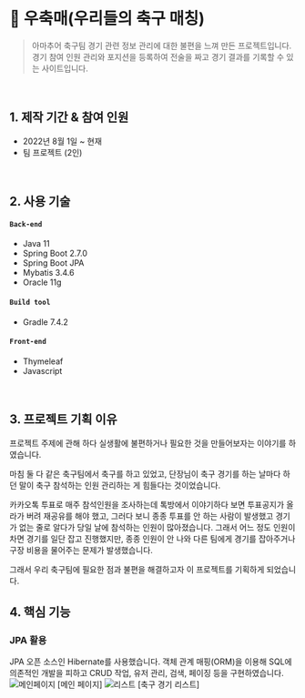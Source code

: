 # :pushpin: 우축매(우리들의 축구 매칭)
>아마추어 축구팀 경기 관련 정보 관리에 대한 불편을 느껴 만든 프로젝트입니다.  
>경기 참여 인원 관리와 포지션을 등록하여 전술을 짜고 경기 결과를 기록할 수 있는 사이트입니다.

</br>

## 1. 제작 기간 & 참여 인원
- 2022년 8월 1일 ~ 현재
- 팀 프로젝트 (2인)

</br> 

## 2. 사용 기술
#### `Back-end`
  - Java 11
  - Spring Boot 2.7.0
  - Spring Boot JPA
  - Mybatis 3.4.6
  - Oracle 11g
#### `Build tool`
  - Gradle 7.4.2
#### `Front-end`
  - Thymeleaf
  - Javascript
  
</br>
  
## 3. 프로젝트 기획 이유
프로젝트 주제에 관해 하다 실생활에 불편하거나 필요한 것을 만들어보자는 이야기를 하였습니다.  

마침 둘 다 같은 축구팀에서 축구를 하고 있었고, 단장님이 축구 경기를 하는 날마다 하던 말이 축구 참석하는 인원 관리하는 게 힘들다는 것이었습니다.  

카카오톡 투표로 매주 참석인원을 조사하는데 톡방에서 이야기하다 보면 투표공지가 올라가 버려 재공유를 해야 했고, 그러다 보니 종종 투표를 안 하는 사람이 발생했고 경기가 없는 줄로 알다가 당일 날에 참석하는 인원이 많아졌습니다. 그래서 어느 정도 인원이 차면 경기를 일단 잡고 진행했지만, 종종 인원이 안 나와 다른 팀에게 경기를 잡아주거나 구장 비용을 물어주는 문제가 발생했습니다.  

그래서 우리 축구팀에 필요한 점과 불편을 해결하고자 이 프로젝트를 기획하게 되었습니다.  

## 4. 핵심 기능
### JPA 활용
JPA 오픈 소스인 Hibernate를 사용했습니다. 객체 관계 매핑(ORM)을 이용해 SQL에 의존적인 개발을 피하고 CRUD 작업, 유저 관리, 검색, 페이징 등을 구현하였습니다.  
![메인페이지](https://user-images.githubusercontent.com/84454039/184541474-f72ac2ee-14c6-4841-b007-2904e44faf4e.png)
[메인 페이지]
![리스트](https://user-images.githubusercontent.com/84454039/184541473-d4f8e1d3-a883-4267-9c9b-8efcb2d288fc.png)
[축구 경기 리스트]

